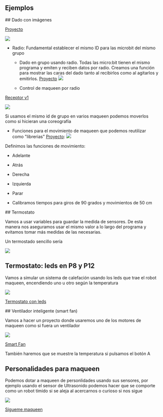 ## Ejemplos

## Dado con imágenes

[Proyecto](https://makecode.microbit.org/_YJhPu47syfjs)

![](./images/dado_imagens.png)

* Radio:
    Fundamental establecer el mismo ID para las microbit del mismo grupo

    * Dado en grupo usando radio. Todas las micro:bit tienen el mismo programa y emiten y reciben datos por radio. Creamos una función para mostrar las caras del dado tanto al recibirlos como al agitarlos y emitirlos. [Proyecto](https://makecode.microbit.org/_RRT0tffa7YVY)
    ![](./images/dado_imagenes_grupo.png)


    * Control de maqueen por radio

[Receptor v1](https://makecode.microbit.org/_iY0EY3cma9kf)

![](./images/receptor_maqueen_v1.png)


Si usamos el mismo id de grupo en varios maqueen podemos moverlos como si hicieran una coreografía

* Funciones para el movimiento de maqueen que podemos reutilizar como "librerias" [Proyecto](https://makecode.microbit.org/_aMKidVTHAUoJ):
![](./images/funciones_movimiento.png)

Definimos las funciones de movimiento:

* Adelante
* Atrás
* Derecha
* Izquierda 
* Parar

* Calibramos tiempos para giros de 90 grados y movimientos de 50 cm

## Termostato

Vamos a usar variables para guardar la medida de sensores. De esta manera nos aseguramos usar el mismo valor a lo largo del programa y evitamos tomar más medidas de las necesarias.

Un termostado sencillo sería

![](./images/microbit_termostato.png)



## Termostato: leds en P8 y P12 

Vamos a simular un sistema de calefación usando los leds que trae el robot maqueen, encendiendo uno u otro según la temperatura

![](./images/microbit_termostato_leds_maqueen.png)

[Termostato con leds](https://makecode.microbit.org/_4gYWeheaTbmk)


## Ventilador inteligente (smart fan)

Vamos a hacer un proyecto donde usaremos uno de los motores de maqueen como si fuera un ventilador

![](./images/microbit_smart_fan.png)

[Smart Fan](https://makecode.microbit.org/_T9Lc3KFcWLtC)

También haremos que se muestre la temperatura si pulsamos el botón A

## Personalidades para maqueen

Podemos dotar a maqueen de personlidades usando sus sensores, por ejemplo usando el sensor de Ultrasonido podemos hacer que se comporte como un robot tímido si se aleja al acercarnos o curioso si nos sigue

![](./images/maqueen_sigueme.png)

[Sígueme maqueen](https://makecode.microbit.org/_TiLXLd9v8KPi)
